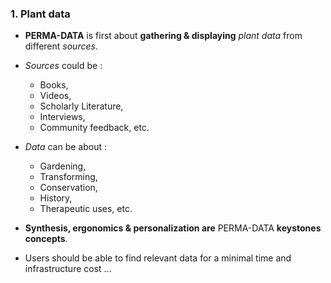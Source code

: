 ### 1. **Plant data**
* **PERMA-DATA** is first about **gathering & displaying** *plant data* from different *sources*.
* *Sources* could be :

   * Books,
   * Videos,
   * Scholarly Literature,
   * Interviews,
   * Community feedback, etc.
* *Data* can be about :
   * Gardening,
   * Transforming,
   * Conservation,
   * History,
   * Therapeutic uses, etc.
* **Synthesis, ergonomics & personalization are** PERMA-DATA **keystones concepts**.
* Users should be able to find relevant data for a minimal time and infrastructure cost ...